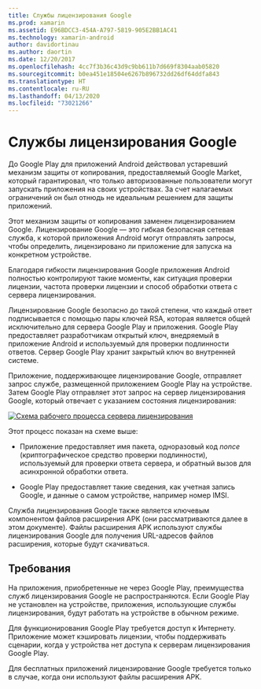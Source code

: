 ```yaml
---
title: Службы лицензирования Google
ms.prod: xamarin
ms.assetid: E96BDCC3-454A-A797-5819-905E2BB1AC41
ms.technology: xamarin-android
author: davidortinau
ms.author: daortin
ms.date: 12/20/2017
ms.openlocfilehash: 4cc7f3b36c43d9c9bb611b7d669f8304aab05820
ms.sourcegitcommit: b0ea451e18504e6267b896732dd26df64ddfa843
ms.translationtype: HT
ms.contentlocale: ru-RU
ms.lasthandoff: 04/13/2020
ms.locfileid: "73021266"
---
```

# <a name="google-licensing-services"></a>Службы лицензирования Google

До Google Play для приложений Android действовал устаревший механизм защиты от копирования, предоставляемый Google Market, который гарантировал, что только авторизованные пользователи могут запускать приложения на своих устройствах. За счет налагаемых ограничений он был отнюдь не идеальным решением для защиты приложений.

Этот механизм защиты от копирования заменен лицензированием Google.
Лицензирование Google — это гибкая безопасная сетевая служба, к которой приложения Android могут отправлять запросы, чтобы определить, лицензировано ли приложение для запуска на конкретном устройстве.

Благодаря гибкости лицензирования Google приложения Android полностью контролируют такие моменты, как ситуация проверки лицензии, частота проверки лицензии и способ обработки ответа с сервера лицензирования.

Лицензирование Google безопасно до такой степени, что каждый ответ подписывается с помощью пары ключей RSA, которая является общей исключительно для сервера Google Play и приложения. Google Play предоставляет разработчикам открытый ключ, внедряемый в приложение Android и используемый для проверки подлинности ответов. Сервер Google Play хранит закрытый ключ во внутренней системе.

Приложение, поддерживающее лицензирование Google, отправляет запрос службе, размещенной приложением Google Play на устройстве. Затем Google Play отправляет этот запрос на сервер лицензирования Google, который отвечает с указанием состояния лицензирования: 

[![Схема рабочего процесса сервера лицензирования](google-licensing-services-images/gp-licensing-service-overview.png)](google-licensing-services-images/gp-licensing-service-overview.png#lightbox)

Этот процесс показан на схеме выше: 

- Приложение предоставляет имя пакета, одноразовый код *nonce* (криптографическое средство проверки подлинности), используемый для проверки ответа сервера, и обратный вызов для асинхронной обработки ответа. 

- Google Play предоставляет такие сведения, как учетная запись Google, и данные о самом устройстве, например номер IMSI. 

Служба лицензирования Google также является ключевым компонентом файлов расширения APK (они рассматриваются далее в этом документе). Файлы расширения APK используют службы лицензирования Google для получения URL-адресов файлов расширения, которые будут скачиваться.

## <a name="requirements"></a>Требования

На приложения, приобретенные не через Google Play, преимущества служб лицензирования Google не распространяются. Если Google Play не установлен на устройстве, приложения, использующие службы лицензирования, будут работать на устройстве в обычном режиме.

Для функционирования Google Play требуется доступ к Интернету. Приложение может кэшировать лицензии, чтобы поддерживать сценарии, когда у устройства нет доступа к серверам лицензирования Google Play.

Для бесплатных приложений лицензирование Google требуется только в случае, когда они используют файлы расширения APK.
